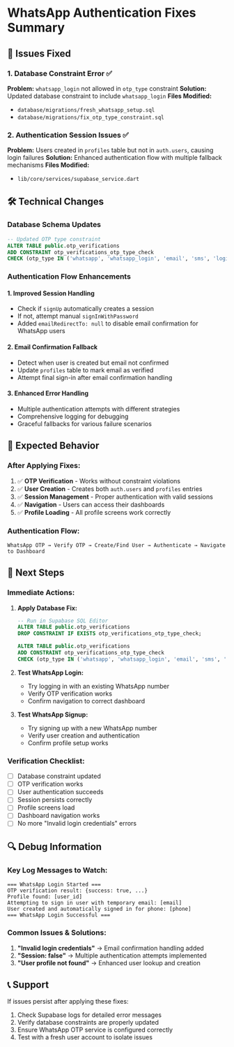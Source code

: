 # WhatsApp Authentication Fixes Summary

## 🔧 Issues Fixed

### 1. **Database Constraint Error** ✅
**Problem:** `whatsapp_login` not allowed in `otp_type` constraint
**Solution:** Updated database constraint to include `whatsapp_login`
**Files Modified:**
- `database/migrations/fresh_whatsapp_setup.sql`
- `database/migrations/fix_otp_type_constraint.sql`

### 2. **Authentication Session Issues** ✅
**Problem:** Users created in `profiles` table but not in `auth.users`, causing login failures
**Solution:** Enhanced authentication flow with multiple fallback mechanisms
**Files Modified:**
- `lib/core/services/supabase_service.dart`

## 🛠️ Technical Changes

### Database Schema Updates
```sql
-- Updated OTP type constraint
ALTER TABLE public.otp_verifications 
ADD CONSTRAINT otp_verifications_otp_type_check 
CHECK (otp_type IN ('whatsapp', 'whatsapp_login', 'email', 'sms', 'login', 'registration', 'password_reset', 'phone_update'));
```

### Authentication Flow Enhancements

#### 1. **Improved Session Handling**
- Check if `signUp` automatically creates a session
- If not, attempt manual `signInWithPassword`
- Added `emailRedirectTo: null` to disable email confirmation for WhatsApp users

#### 2. **Email Confirmation Fallback**
- Detect when user is created but email not confirmed
- Update `profiles` table to mark email as verified
- Attempt final sign-in after email confirmation handling

#### 3. **Enhanced Error Handling**
- Multiple authentication attempts with different strategies
- Comprehensive logging for debugging
- Graceful fallbacks for various failure scenarios

## 📱 Expected Behavior

### After Applying Fixes:
1. ✅ **OTP Verification** - Works without constraint violations
2. ✅ **User Creation** - Creates both `auth.users` and `profiles` entries
3. ✅ **Session Management** - Proper authentication with valid sessions
4. ✅ **Navigation** - Users can access their dashboards
5. ✅ **Profile Loading** - All profile screens work correctly

### Authentication Flow:
```
WhatsApp OTP → Verify OTP → Create/Find User → Authenticate → Navigate to Dashboard
```

## 🚀 Next Steps

### Immediate Actions:
1. **Apply Database Fix:**
   ```sql
   -- Run in Supabase SQL Editor
   ALTER TABLE public.otp_verifications 
   DROP CONSTRAINT IF EXISTS otp_verifications_otp_type_check;
   
   ALTER TABLE public.otp_verifications 
   ADD CONSTRAINT otp_verifications_otp_type_check 
   CHECK (otp_type IN ('whatsapp', 'whatsapp_login', 'email', 'sms', 'login', 'registration', 'password_reset', 'phone_update'));
   ```

2. **Test WhatsApp Login:**
   - Try logging in with an existing WhatsApp number
   - Verify OTP verification works
   - Confirm navigation to correct dashboard

3. **Test WhatsApp Signup:**
   - Try signing up with a new WhatsApp number
   - Verify user creation and authentication
   - Confirm profile setup works

### Verification Checklist:
- [ ] Database constraint updated
- [ ] OTP verification works
- [ ] User authentication succeeds
- [ ] Session persists correctly
- [ ] Profile screens load
- [ ] Dashboard navigation works
- [ ] No more "Invalid login credentials" errors

## 🔍 Debug Information

### Key Log Messages to Watch:
```
=== WhatsApp Login Started ===
OTP verification result: {success: true, ...}
Profile found: [user_id]
Attempting to sign in user with temporary email: [email]
User created and automatically signed in for phone: [phone]
=== WhatsApp Login Successful ===
```

### Common Issues & Solutions:
1. **"Invalid login credentials"** → Email confirmation handling added
2. **"Session: false"** → Multiple authentication attempts implemented
3. **"User profile not found"** → Enhanced user lookup and creation

## 📞 Support

If issues persist after applying these fixes:
1. Check Supabase logs for detailed error messages
2. Verify database constraints are properly updated
3. Ensure WhatsApp OTP service is configured correctly
4. Test with a fresh user account to isolate issues
